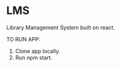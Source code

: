 # LMS
Library Management System built on react.

TO RUN APP:
1. Clone app locally.
2. Run npm start.
